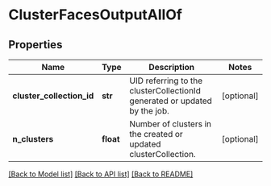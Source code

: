 # ClusterFacesOutputAllOf

## Properties
Name | Type | Description | Notes
------------ | ------------- | ------------- | -------------
**cluster_collection_id** | **str** | UID referring to the clusterCollectionId generated or updated by the job. | [optional] 
**n_clusters** | **float** | Number of clusters in the created or updated clusterCollection. | [optional] 

[[Back to Model list]](../README.md#documentation-for-models) [[Back to API list]](../README.md#documentation-for-api-endpoints) [[Back to README]](../README.md)


